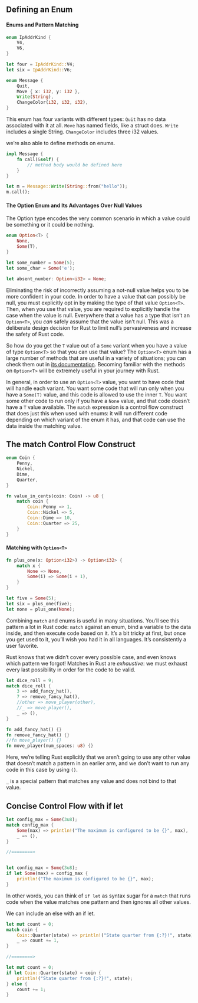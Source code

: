 
## Defining an Enum

#### Enums and Pattern Matching

```rust
enum IpAddrKind {
    V4,
    V6,
}

let four = IpAddrKind::V4;
let six = IpAddrKind::V6;

```

```rust
enum Message {
    Quit,
    Move { x: i32, y: i32 },
    Write(String),
    ChangeColor(i32, i32, i32),
}
```

This enum has four variants with different types:
  `Quit` has no data associated with it at all.
  `Move` has named fields, like a struct does.
  `Write` includes a single String.
  `ChangeColor` includes three i32 values.

we’re also able to define methods on enums.

```rust
impl Message {
    fn call(&self) {
        // method body would be defined here
    }
}

let m = Message::Write(String::from("hello"));
m.call();
```

#### The Option Enum and Its Advantages Over Null Values

The Option type encodes the very common scenario in which a value could be something or it could be nothing.

```rust
enum Option<T> {
    None,
    Some(T),
}

let some_number = Some(5);
let some_char = Some('e');

let absent_number: Option<i32> = None;

```

Eliminating the risk of incorrectly assuming a not-null value helps you to be more confident in your code. In order to have a value that can possibly be null, you must explicitly opt in by making the type of that value `Option<T>`. Then, when you use that value, you are required to explicitly handle the case when the value is null. Everywhere that a value has a type that isn’t an `Option<T>`, you _can_ safely assume that the value isn’t null. This was a deliberate design decision for Rust to limit null’s pervasiveness and increase the safety of Rust code.

So how do you get the `T` value out of a `Some` variant when you have a value of type `Option<T>` so that you can use that value? The `Option<T>` enum has a large number of methods that are useful in a variety of situations; you can check them out in [its documentation](https://doc.rust-lang.org/std/option/enum.Option.html). Becoming familiar with the methods on `Option<T>` will be extremely useful in your journey with Rust.

In general, in order to use an `Option<T>` value, you want to have code that will handle each variant. You want some code that will run only when you have a `Some(T)` value, and this code is allowed to use the inner `T`. You want some other code to run only if you have a `None` value, and that code doesn’t have a `T` value available. The `match` expression is a control flow construct that does just this when used with enums: it will run different code depending on which variant of the enum it has, and that code can use the data inside the matching value.

## The match Control Flow Construct

```rust
enum Coin {
    Penny,
    Nickel,
    Dime,
    Quarter,
}

fn value_in_cents(coin: Coin) -> u8 {
    match coin {
        Coin::Penny => 1,
        Coin::Nickel => 5,
        Coin::Dime => 10,
        Coin::Quarter => 25,
    }
}

```

#### Matching with `Option<T>`

```rust
fn plus_one(x: Option<i32>) -> Option<i32> {
    match x {
        None => None,
        Some(i) => Some(i + 1),
    }
}

let five = Some(5);
let six = plus_one(five);
let none = plus_one(None);

```

Combining `match` and enums is useful in many situations. You’ll see this pattern a lot in Rust code: `match` against an enum, bind a variable to the data inside, and then execute code based on it. It’s a bit tricky at first, but once you get used to it, you’ll wish you had it in all languages. It’s consistently a user favorite.

Rust knows that we didn’t cover every possible case, and even knows which pattern we forgot! Matches in Rust are _exhaustive_: we must exhaust every last possibility in order for the code to be valid.


```rust
let dice_roll = 9;
match dice_roll {
    3 => add_fancy_hat(),
    7 => remove_fancy_hat(),
    //other => move_player(other),
    //_ => move_player(),
    _ => (),
}

fn add_fancy_hat() {}
fn remove_fancy_hat() {}
//fn move_player() {}
fn move_player(num_spaces: u8) {}
```

Here, we’re telling Rust explicitly that we aren’t going to use any other value that doesn’t match a pattern in an earlier arm, and we don’t want to run any code in this case by using `()`.

`_` is a special pattern that matches any value and does not bind to that value. 

## Concise Control Flow with if let

```rust
let config_max = Some(3u8);
match config_max {
    Some(max) => println!("The maximum is configured to be {}", max),
    _ => (),
}

//========>


let config_max = Some(3u8);
if let Some(max) = config_max {
    println!("The maximum is configured to be {}", max);
}

```

In other words, you can think of `if let` as syntax sugar for a `match` that runs code when the value matches one pattern and then ignores all other values.

We can include an else with an if let.

```rust
let mut count = 0;
match coin {
    Coin::Quarter(state) => println!("State quarter from {:?}!", state),
    _ => count += 1,
}

//========>

let mut count = 0;
if let Coin::Quarter(state) = coin {
    println!("State quarter from {:?}!", state);
} else {
    count += 1;
}
```